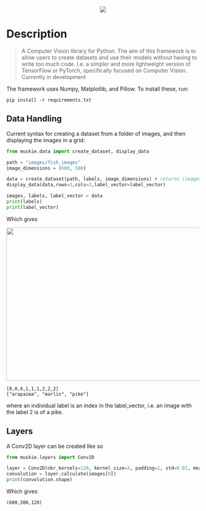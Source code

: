 <div align="center">
<img src="https://github.com/03axdov/muskie/assets/62298758/f3153aea-445f-4f09-a997-ad71f85f81f9">
</div>

# Description
> A Computer Vision library for Python. The aim of this framework is to allow users to create datasets and use their models without having to write too much code. I.e. a simpler and more lightweight version of TensorFlow or PyTorch, specifically focused on Computer Vision. Currently in development


The framework uses Numpy, Matplotlib, and Pillow. To install these, run:
```
pip install -r requirements.txt
```


## Data Handling
Current syntax for creating a dataset from a folder of images, and then displaying the images in a grid:
```python
from muskie.data import create_dataset, display_data

path = "images/fish_images"
image_dimensions = (600, 500)

data = create_dataset(path, labels, image_dimensions) # returns (images, labels, label_vector)
display_data(data,rows=3,cols=3,label_vector=label_vector)

images, labels, label_vector = data
print(labels)
print(label_vector)
```
Which gives
<div align="center">
<img src="https://github.com/03axdov/muskie/assets/62298758/e0a5221b-d388-4f67-91d8-d9ea4b0950f1" width="600" height="400">
</div>

```
[0,0,0,1,1,1,2,2,2]
["arapaima", "marlin", "pike"]
```
where an individual label is an index in the label_vector, i.e. an image with the label 2 is of a pike. 

## Layers
A Conv2D layer can be created like so
```python
from muskie.layers import Conv2D

layer = Conv2D(nbr_kernels=128, kernel_size=3, padding=1, std=0.01, mean=0.0)
convolution = layer.calculate(images[0])
print(convolution.shape)
```
Which gives
```
(600,500,128)
```
